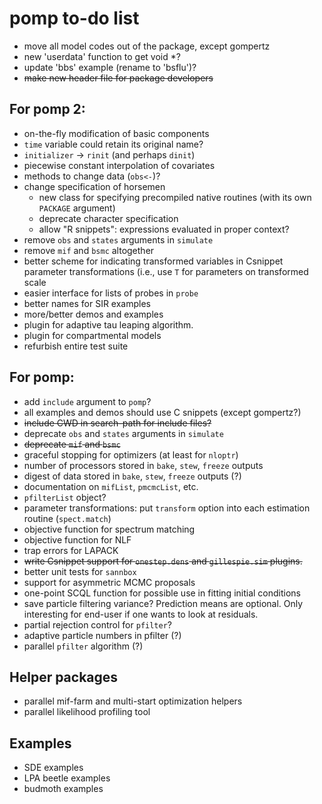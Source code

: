 # pomp to-do list

- move all model codes out of the package, except gompertz
- new 'userdata' function to get void *?
- update 'bbs' example (rename to 'bsflu')?
- ~~make new header file for package developers~~

## For pomp 2:

- on-the-fly modification of basic components
- `time` variable could retain its original name?
- `initializer` -> `rinit` (and perhaps `dinit`)
- piecewise constant interpolation of covariates
- methods to change data (`obs<-`)?
- change specification of horsemen
	- new class for specifying precompiled native routines (with its own `PACKAGE` argument)
	- deprecate character specification
	- allow "R snippets": expressions evaluated in proper context?
- remove `obs` and `states` arguments in `simulate`
- remove `mif` and `bsmc` altogether
- better scheme for indicating transformed variables in Csnippet parameter transformations (i.e., use `T` for parameters on transformed scale
- easier interface for lists of probes in `probe`
- better names for SIR examples
- more/better demos and examples
- plugin for adaptive tau leaping algorithm.
- plugin for compartmental models
- refurbish entire test suite

## For pomp:

- add `include` argument to `pomp`?
- all examples and demos should use C snippets (except gompertz?)
- ~~include CWD in search-path for include files?~~
- deprecate `obs` and `states` arguments in `simulate`
- ~~deprecate `mif` and `bsmc`~~
- graceful stopping for optimizers (at least for `nloptr`)
- number of processors stored in `bake`, `stew`, `freeze` outputs
- digest of data stored in `bake`, `stew`, `freeze` outputs (?)
- documentation on `mifList`, `pmcmcList`, etc.
- `pfilterList` object?
- parameter transformations: put `transform` option into each estimation routine (`spect.match`)
- objective function for spectrum matching
- objective function for NLF
- trap errors for LAPACK
- ~~write Csnippet support for `onestep.dens` and `gillespie.sim` plugins.~~
- better unit tests for `sannbox`
- support for asymmetric MCMC proposals
- one-point SCQL function for possible use in fitting initial conditions
- save particle filtering variance?
  Prediction means are optional.
	Only interesting for end-user if one wants to look at residuals.
- partial rejection control for `pfilter`?
- adaptive particle numbers in pfilter (?)
- parallel `pfilter` algorithm (?)

## Helper packages

- parallel mif-farm and multi-start optimization helpers
- parallel likelihood profiling tool

## Examples

- SDE examples
- LPA beetle examples
- budmoth examples
